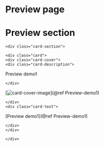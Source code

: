 # Preview page

# Preview section


```@raw html
<div class="card-section">
```

```@raw html
<div class="card">
<div class="card-cover">
<div class="card-description">
```
Preview demo1
```@raw html
</div>
```
[![card-cover-image](covers/democards_logo.svg)](@ref Preview-demo1)
```@raw html
</div>
<div class="card-text">
```

[Preview demo1](@ref Preview-demo1)

```@raw html
</div>
</div>
```



```@raw html
</div>
```

